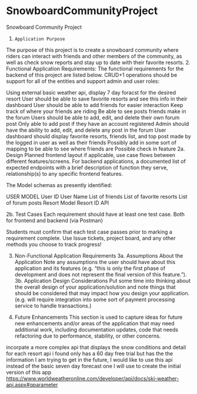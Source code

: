 # SnowboardCommunityProject
Snowboard Community Project 
1.     Application Purpose
The purpose of this project is to create a snowboard community where riders can interact with friends and other members of the community, as well as check snow reports and stay up to date with their favorite resorts.
2. 	Functional Application Requirements:
The functional requirements for the backend of this project are listed below.
CRUD+1 operations should be support for all of the entities and support admin and user roles:

Using external basic weather api, display 7 day foracst for the desired resort 
User should be able to save favorite resorts and see this info in their dashboard 
User should be able to add friends for easier interaction
Keep track of where your friends are riding 
Be able to see posts friends make in the forum
Users should be able to add, edit, and delete their own forum post 
Only able to add post if they have an account registered
Admin should have the ability to add, edit, and delete any post in the forum 
User dashboard should display favorite resorts, friends list, and top post made by the logged in user as well as their friends
Possibly add in some sort of mapping to be able to see where friends are 
Possible check in feature 
2a. Design
Planned frontend layout if applicable, use case flows between different features/screens. For backend applications, a documented list of expected endpoints with a brief description of function they serve, relationship(s) to any specific frontend features.




The Model schemas as presently identified:

USER MODEL 
User ID
User Name
List of friends 
List of favorite resorts 
List of forum posts 
Resort Model
Resort ID
API




2b. Test Cases
Each requirement should have at least one test case. Both for frontend and backend (via Postman) 

Students must confirm that each test case passes prior to marking a requirement complete. Use Issue tickets, project board, and any other methods you choose to track progress!

3. Non-Functional Application Requirements
3a. 	Assumptions About the Application
Note any assumptions the user should have about this application and its features (e.g. “this is only the first phase of development and does not represent the final version of this feature.”).
3b. 	Application Design Considerations
Put some time into thinking about the overall design of your application/solution and note things that should be considered that may impact how you design your application. (e.g. will require integration into some sort of payment processing service to handle transactions.) 

4. Future Enhancements
This section is used to capture ideas for future new enhancements and/or areas of the application that may need additional work, including documentation updates, code that needs refactoring due to performance, stability, or other concerns.

incorpate a more complex api that displays the snow conditions and detail for each resort 
api i found only has a 60 day free trial but has the the information I am trying to get 
in the future, I would like to use this api instead of the basic seven day forecast one I will use to create the initial version of this app
https://www.worldweatheronline.com/developer/api/docs/ski-weather-api.aspx#qparameter


